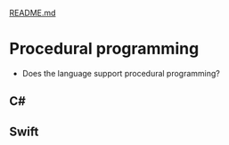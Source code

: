 [README.md](../README.md)

# Procedural programming
* Does the language support procedural programming?


## C#



## Swift
